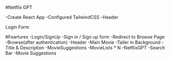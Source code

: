 #Netflix GPT

-Create React App
-Configured TailwindCSS
-Header

Login Form

#Feartures
-Login/SignUp
    -Sign in / Sign up form
    -Redirect to Browse Page
-Browse(after authentication)
    -Header
    -Main Movie
        -Tailer in Background
        -Title & Description
        -MovieSuggestions
            -MovieLists * N
-NetflixGPT
    -Search Bar
    -Movie Suggestions